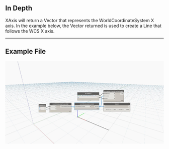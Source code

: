 ## In Depth
XAxis will return a Vector that represents the WorldCoordinateSystem X axis. In the example below, the Vector returned is used to create a Line that follows the WCS X axis.
___
## Example File

![XAxis](./Autodesk.DesignScript.Geometry.CoordinateSystem.XAxis_img.jpg)

